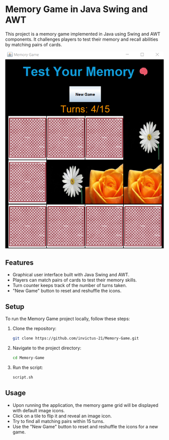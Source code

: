 # Memory Game in Java Swing and AWT

This project is a memory game implemented in Java using Swing and AWT components. It challenges players to test their memory and recall abilities by matching pairs of cards.

![Game Screenshot](screenshot.png)

## Features

- Graphical user interface built with Java Swing and AWT.
- Players can match pairs of cards to test their memory skills.
- Turn counter keeps track of the number of turns taken.
- "New Game" button to reset and reshuffle the icons.

## Setup

To run the Memory Game project locally, follow these steps:

1. Clone the repository:
   ```bash
   git clone https://github.com/invictus-21/Memory-Game.git
   ```
2. Navigate to the project directory:
   ```bash
   cd Memory-Game
   ```
3. Run the script:
   ```bash
   script.sh
   ```

## Usage

- Upon running the application, the memory game grid will be displayed with default image icons.
- Click on a tile to flip it and reveal an image icon.
- Try to find all matching pairs within 15 turns.
- Use the "New Game" button to reset and reshuffle the icons for a new game.